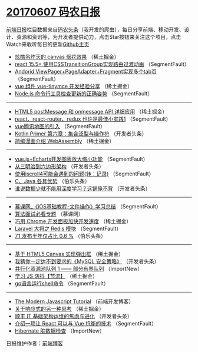 # [20170607 码农日报](http://hao.caibaojian.com/date/2017/06/07)

[前端日报](http://caibaojian.com/c/news)栏目数据来自[码农头条](http://hao.caibaojian.com/)（我开发的爬虫），每日分享前端、移动开发、设计、资源和资讯等，为开发者提供动力，点击Star按钮来关注这个项目，点击Watch来收听每日的更新[Github主页](https://github.com/kujian/frontendDaily)
* [炫酷吊炸天的 canvas 烟花效果](http://hao.caibaojian.com/40407.html) （稀土掘金）
* [react 15.5+ 使用CSSTransitionGroup实现路由过渡动画](http://hao.caibaojian.com/40425.html) （SegmentFault）
* [Andorid ViewPager+PageAdapter+Fragment实现多个tab页](http://hao.caibaojian.com/40436.html) （SegmentFault）
* [vue 组件 vue-tinymce 开发经验分享](http://hao.caibaojian.com/40396.html) （稀土掘金）
* [Node.js 命令行工具检查更新的正确姿势](http://hao.caibaojian.com/40429.html) （SegmentFault）

***
* [HTML5 postMessage 和 onmessage API 详细应用](http://hao.caibaojian.com/40399.html) （稀土掘金）
* [react、react-router、redux 也许是最佳小实践1](http://hao.caibaojian.com/40432.html) （SegmentFault）
* [vue腾讯地图的引入](http://hao.caibaojian.com/40426.html) （SegmentFault）
* [Kotlin Primer 第六章：集合泛型与操作符](http://hao.caibaojian.com/40465.html) （开发者头条）
* [简编漫画介绍 WebAssembly](http://hao.caibaojian.com/40395.html) （稀土掘金）

***
* [vue.js+Echarts开发图表放大缩小功能](http://hao.caibaojian.com/40437.html) （SegmentFault）
* [从三明治到六边形架构](http://hao.caibaojian.com/40466.html) （开发者头条）
* [使用iscroll4可能会遇到的问题(转：记录)](http://hao.caibaojian.com/40438.html) （SegmentFault）
* [C、Java 各具优势](http://hao.caibaojian.com/40482.html) （伯乐头条）
* [谁说数据少就不能用深度学习？这锅俺不背](http://hao.caibaojian.com/40456.html) （开发者头条）

***
* [慕课网_《iOS基础教程-文件操作》学习总结](http://hao.caibaojian.com/40428.html) （SegmentFault）
* [算法面试必看专题](http://hao.caibaojian.com/40472.html) （慕课网）
* [巧用 Chrome 开发面板加快开发速度](http://hao.caibaojian.com/40397.html) （稀土掘金）
* [Laravel 大将之 Redis 模块](http://hao.caibaojian.com/40439.html) （SegmentFault）
* [7.1 发布半年仅占比 0.6 %](http://hao.caibaojian.com/40483.html) （伯乐头条）

***
* [基于 HTML5 Canvas 实现弹出框](http://hao.caibaojian.com/40408.html) （稀土掘金）
* [我猜你一定达不到要求的《MySQL 安全策略》](http://hao.caibaojian.com/40457.html) （开发者头条）
* [并行化资源池队列 1 —— 部分有界队列](http://hao.caibaojian.com/40473.html) （ImportNew）
* [学习 JS 防抖【节流】](http://hao.caibaojian.com/40398.html) （稀土掘金）
* [go语言运行shell命令](http://hao.caibaojian.com/40440.html) （SegmentFault）

***
* [The Modern Javascript Tutorial](http://hao.caibaojian.com/40484.html) （前端开发博客）
* [关于响应式的另一种思考](http://hao.caibaojian.com/40409.html) （稀土掘金）
* [顺丰 IT 基础架构运维的焦虑与进化](http://hao.caibaojian.com/40458.html) （开发者头条）
* [介绍一项让 React 可以与 Vue 抗衡的技术](http://hao.caibaojian.com/40430.html) （SegmentFault）
* [Hibernate 脏数据检查](http://hao.caibaojian.com/40474.html) （ImportNew）

日报维护作者：[前端博客](http://caibaojian.com/) 